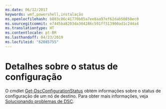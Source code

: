 ```yaml
---
ms.date: 06/12/2017
keywords: wmf,powershell,instalação
ms.openlocfilehash: b803c86c41770b85a7ee8aa97ef62dab50850ec0
ms.sourcegitcommit: e7445ba8203da304286c591ff513900ad1c244a4
ms.translationtype: HT
ms.contentlocale: pt-BR
ms.lasthandoff: 04/23/2019
ms.locfileid: "62085755"
---
```

# <a name="details-about-configuration-status"></a>Detalhes sobre o status de configuração

O cmdlet [Get-DscConfigurationStatus](https://technet.microsoft.com/library/mt517868.aspx) obtém informações sobre o status de configuração de um nó de destino.
Para obter mais informações, veja [Solucionando problemas de DSC](https://msdn.microsoft.com/powershell/dsc/troubleshooting).
